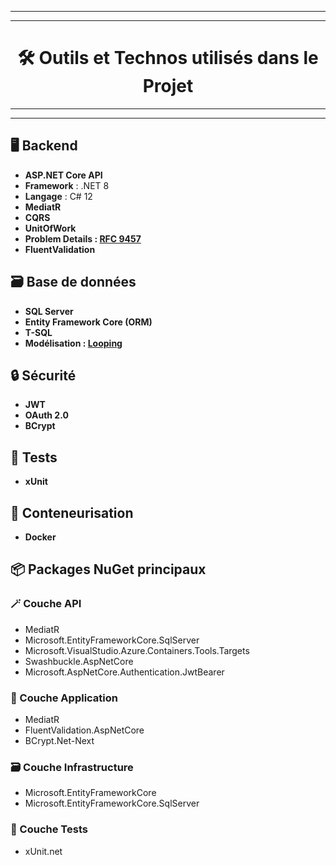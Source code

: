 ------
------
# <div align="center"> 🛠️ Outils et Technos utilisés dans le Projet</div> 
------- 
------- 

## 🖥️ Backend
- **ASP.NET Core API**
- **Framework** : .NET 8  
- **Langage** : C# 12  
- **MediatR**
- **CQRS**
- **UnitOfWork**
- **Problem Details : [RFC 9457](https://www.rfc-editor.org/rfc/rfc9457)**
- **FluentValidation**

## 🗃️ Base de données
- **SQL Server**  
- **Entity Framework Core (ORM)**  
- **T-SQL**
- **Modélisation : [Looping](https://www.looping-mcd.fr)** 

## 🔒 Sécurité
- **JWT**
- **OAuth 2.0** 
- **BCrypt**

## 🧪 Tests
- **xUnit**

## 🐳 Conteneurisation
- **Docker** 

## 📦 Packages NuGet principaux

### 🪄 Couche API
- MediatR  
- Microsoft.EntityFrameworkCore.SqlServer  
- Microsoft.VisualStudio.Azure.Containers.Tools.Targets  
- Swashbuckle.AspNetCore  
- Microsoft.AspNetCore.Authentication.JwtBearer  

### 🧠 Couche Application
- MediatR  
- FluentValidation.AspNetCore  
- BCrypt.Net-Next
  
### 🗃️ Couche Infrastructure
- Microsoft.EntityFrameworkCore  
- Microsoft.EntityFrameworkCore.SqlServer  

### 🧪 Couche Tests
- xUnit.net  

